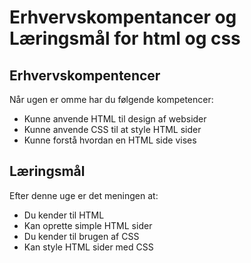 # Erhvervskompentancer og Læringsmål for html og css

## Erhvervskompentencer
Når ugen er omme har du følgende kompetencer:

- Kunne anvende HTML til design af websider
- Kunne anvende CSS til at style HTML sider
- Kunne forstå hvordan en HTML side vises

## Læringsmål
Efter denne uge er det meningen at:

- Du kender til HTML
- Kan oprette simple HTML sider
- Du kender til brugen af CSS
- Kan style HTML sider med CSS

